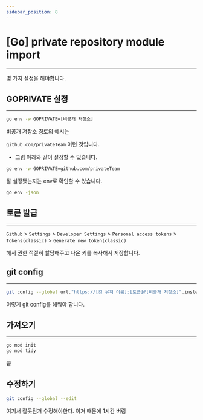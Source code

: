 ```yaml
---
sidebar_position: 8
---
```


# [Go] private repository module import
---

몇 가지 설정을 해야합니다.

## GOPRIVATE 설정
---

```bash
go env -w GOPRIVATE=[비공개 저장소]
```

비공개 저장소 경로의 예시는 

`github.com/privateTeam` 이런 것입니다.

+ 그럼 아래와 같이 설정할 수 있습니다.

```bash
go env -w GOPRIVATE=github.com/privateTeam
```

잘 설정됐는지는 env로 확인할 수 있습니다.

```bash
go env -json
```

## 토큰 발급
---

`Github` > `Settings` > `Developer Settings` > `Personal access tokens` > `Tokens(classic)` > `Generate new token(classic)` 

해서 권한 적절히 할당해주고 나온 키를 복사해서 저장합니다.


## git config
---

```bash
git config --global url."https://[깃 유저 이름]:[토큰]@[비공개 저장소]".insteadOf "https://[비공개 저장소]"
```

이렇게 git config를 해줘야 합니다.


## 가져오기
---

```bash
go mod init
go mod tidy
```

끝

## 수정하기

```bash
git config --global --edit
```

여기서 잘못된거 수정해야한다. 이거 때문에 1시간 버림